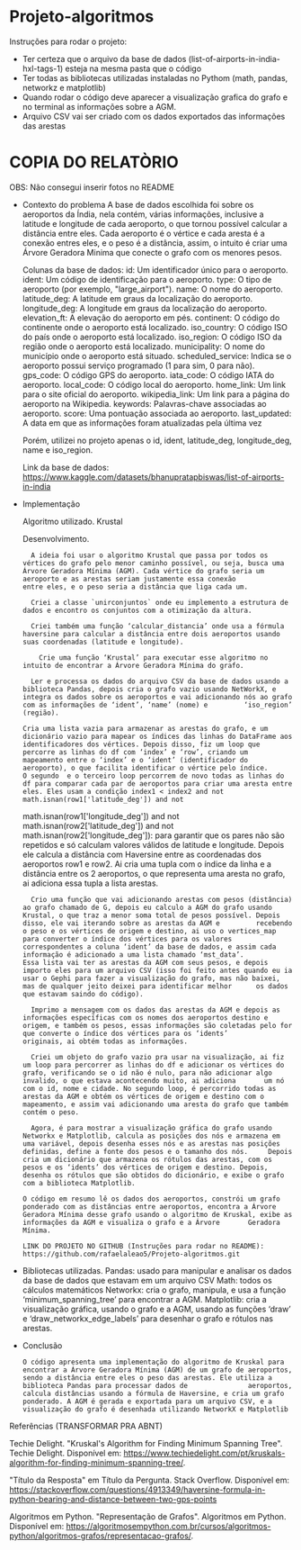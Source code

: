 # Projeto-algoritmos

Instruções para rodar o projeto:

- Ter certeza que o arquivo da base de dados (list-of-airports-in-india-hxl-tags-1) esteja na mesma pasta que o código
- Ter todas as bibliotecas utilizadas instaladas no Pythom (math, pandas, networkz e matplotlib)
- Quando rodar o código deve aparecer a visualização grafica do grafo e no terminal as informações sobre a AGM.
- Arquivo CSV vai ser criado com os dados exportados das informações das arestas


# COPIA DO RELATÒRIO

OBS: Não consegui inserir fotos no README

- Contexto do problema
      A base de dados escolhida foi sobre os aeroportos da Índia, nela contém, várias informações, inclusive a latitude e longitude de cada aeroporto, o que tornou possível calcular a distância entre eles. Cada aeroporto é o vértice e cada aresta é a conexão entres eles, e o peso é a distância, assim, o intuito é criar uma Árvore Geradora Minima que conecte o grafo com os menores pesos.

    Colunas da base de dados:
      id: Um identificador único para o aeroporto.
      ident: Um código de identificação para o aeroporto.
      type: O tipo de aeroporto (por exemplo, "large_airport").
      name: O nome do aeroporto.
      latitude_deg: A latitude em graus da localização do aeroporto.
      longitude_deg: A longitude em graus da localização do aeroporto.
      elevation_ft: A elevação do aeroporto em pés.
      continent: O código do continente onde o aeroporto está localizado.
      iso_country: O código ISO do país onde o aeroporto está localizado.
      iso_region: O código ISO da região onde o aeroporto está localizado.
      municipality: O nome do município onde o aeroporto está situado.
      scheduled_service: Indica se o aeroporto possui serviço programado (1 para sim, 0 para não).
      gps_code: O código GPS do aeroporto.
      iata_code: O código IATA do aeroporto.
      local_code: O código local do aeroporto.
      home_link: Um link para o site oficial do aeroporto.
      wikipedia_link: Um link para a página do aeroporto na Wikipedia.
      keywords: Palavras-chave associadas ao aeroporto.
      score: Uma pontuação associada ao aeroporto.
      last_updated: A data em que as informações foram atualizadas pela última vez

  Porém, utilizei no projeto apenas o id, ident, latitude_deg, longitude_deg, name e iso_region. 

  Link da base de dados: https://www.kaggle.com/datasets/bhanupratapbiswas/list-of-airports-in-india

- Implementação

    Algoritmo utilizado. Krustal

    Desenvolvimento. 

        A ideia foi usar o algoritmo Krustal que passa por todos os vértices do grafo pelo menor caminho possível, ou seja, busca uma Árvore Geradora Mínima (AGM). Cada vértice do grafo seria um aeroporto e as arestas seriam justamente essa conexão           entre eles, e o peso seria a distância que liga cada um. 

        Criei a classe `unirconjuntos` onde eu implemento a estrutura de dados e encontro os conjuntos com a otimização da altura.
  
        Criei também uma função ‘calcular_distancia’ onde usa a fórmula haversine para calcular a distância entre dois aeroportos usando suas coordenadas (latitude e longitude). 

	      Crie uma função ‘Krustal’ para executar esse algoritmo no intuito de encontrar a Árvore Geradora Mínima do grafo.

        Ler e processa os dados do arquivo CSV da base de dados usando a biblioteca Pandas, depois cria o grafo vazio usando NetWorkX, e integra os dados sobre os aeroportos e vai adicionando nós ao grafo com as informações de ‘ident’, ‘name’ (nome) e         ‘iso_region’ (região).

      Cria uma lista vazia para armazenar as arestas do grafo, e um dicionário vazio para mapear os índices das linhas do DataFrame aos identificadores dos vértices. Depois disso, fiz um loop que percorre as linhas do df com ‘index’ e ‘row’, criando um     mapeamento entre o ‘index’ e o ‘ident’ (identificador do aeroporto), o que facilita identificar o vértice pelo índice. 
      O segundo  e o terceiro loop percorrem de novo todas as linhas do df para comparar cada par de aeroportos para criar uma aresta entre eles. Eles usam a condição index1 < index2 and not math.isnan(row1['latitude_deg']) and not
    math.isnan(row1['longitude_deg']) and not math.isnan(row2['latitude_deg']) and not math.isnan(row2['longitude_deg']): para garantir que os pares não são repetidos e só calculam valores válidos de latitude e longitude.
      Depois ele calcula a distância com Haversine entre as coordenadas dos aeroportos row1 e row2. Ai cria uma tupla com o índice da linha e a distância entre os 2 aeroportos, o que representa uma aresta no grafo, ai adiciona essa tupla a lista arestas.
  
    	Crio uma função que vai adicionando arestas com pesos (distância) ao grafo chamado de G, depois eu calculo a AGM do grafo usando Krustal, o que traz a menor soma total de pesos possível. Depois disso, ele vai iterando sobre as arestas da AGM e         recebendo o peso e os vértices de origem e destino, ai uso o vertices_map para converter o índice dos vértices para os valores correspondentes a coluna ‘ident’ da base de dados, e assim cada informação é adicionado a uma lista chamado ‘mst_data’.         Essa lista vai ter as arestas da AGM com seus pesos, e depois importo eles para um arquivo CSV (isso foi feito antes quando eu ia usar o Gephi para fazer a visualização do grafo, mas não baixei, mas de qualquer jeito deixei para identificar melhor      os dados que estavam saindo do código).

	    Imprimo a mensagem com os dados das arestas da AGM e depois as informações específicas com os nomes dos aeroportos destino e origem, e também os pesos, essas informações são coletadas pelo for que converte o índice dos vértices para os ‘idents’         originais, ai obtém todas as informações.
  
	    Criei um objeto do grafo vazio pra usar na visualização, ai fiz um loop para percorrer as linhas do df e adicionar os vértices do grafo, verificando se o id não é nulo, para não adicionar algo invalido, o que estava acontecendo muito, ai adiciona       um nó com o id, nome e cidade. No segundo loop, é percorrido todas as  arestas da AGM e obtém os vértices de origem e destino com o mapeamento, e assim vai adicionando uma aresta do grafo que também contém o peso.
  
	    Agora, é para mostrar a visualização gráfica do grafo usando Networkx e Matplotlib, calcula as posições dos nós e armazena em uma variável, depois desenha esses nós e as arestas nas posições definidas, define a fonte dos pesos e o tamanho dos nós.     Depois cria um dicionário que armazena os rótulos das arestas, com os pesos e os ‘idents’ dos vértices de origem e destino. Depois, desenha os rótulos que são obtidos do dicionário, e exibe o grafo com a biblioteca Matplotlib.

      O código em resumo lê os dados dos aeroportos, constrói um grafo ponderado com as distâncias entre aeroportos, encontra a Árvore Geradora Mínima desse grafo usando o algoritmo de Kruskal, exibe as informações da AGM e visualiza o grafo e a Árvore       Geradora Mínima.

      LINK DO PROJETO NO GITHUB (Instruções para rodar no README): https://github.com/rafaelaleao5/Projeto-algoritmos.git

- Bibliotecas utilizadas. 
      Pandas: usado para manipular e analisar os dados da base de dados que estavam em um arquivo CSV
      Math: todos os cálculos matemáticos 
      Networkx: cria o grafo, manipula, e usa a função ‘minimum_spanning_tree’ para encontrar a AGM.
      Matplotlib: cria a visualização gráfica, usando o grafo e a AGM, usando as funções ‘draw’ e ‘draw_networkx_edge_labels’ para desenhar o grafo e rótulos nas arestas.

- Conclusão

      O código apresenta uma implementação do algoritmo de Kruskal para encontrar a Árvore Geradora Mínima (AGM) de um grafo de aeroportos, sendo a distância entre eles o peso das arestas. Ele utiliza a biblioteca Pandas para processar dados de               aeroportos, calcula distâncias usando a fórmula de Haversine, e cria um grafo ponderado. A AGM é gerada e exportada para um arquivo CSV, e a visualização do grafo é desenhada utilizando NetworkX e Matplotlib

Referências (TRANSFORMAR PRA ABNT)

Techie Delight. "Kruskal's Algorithm for Finding Minimum Spanning Tree". Techie Delight. Disponível em: https://www.techiedelight.com/pt/kruskals-algorithm-for-finding-minimum-spanning-tree/.

"Título da Resposta" em Título da Pergunta. Stack Overflow. Disponível em: https://stackoverflow.com/questions/4913349/haversine-formula-in-python-bearing-and-distance-between-two-gps-points

Algoritmos em Python. "Representação de Grafos". Algoritmos em Python. Disponível em: https://algoritmosempython.com.br/cursos/algoritmos-python/algoritmos-grafos/representacao-grafos/.


